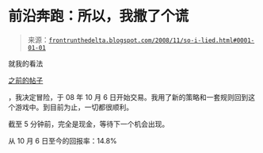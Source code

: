 <!--yml

类别：未分类

日期：2024-05-12 23:38:05

-->

# 前沿奔跑：所以，我撒了个谎

> 来源：[`frontrunthedelta.blogspot.com/2008/11/so-i-lied.html#0001-01-01`](https://frontrunthedelta.blogspot.com/2008/11/so-i-lied.html#0001-01-01)

就我的看法

[之前的帖子](http://rogerenright.blogspot.com/2008/10/entering-fray.html)

，我决定冒险，于 08 年 10 月 6 日开始交易。我用了新的策略和一套规则回到这个游戏中。到目前为止，一切都很顺利。

截至 5 分钟前，完全是现金，等待下一个机会出现。

从 10 月 6 日至今的回报率：14.8%
